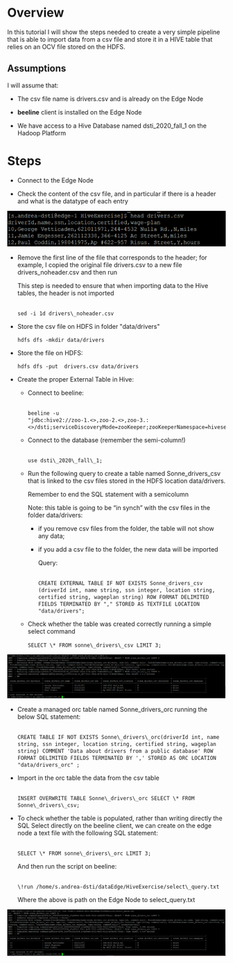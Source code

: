 # Overview

In this tutorial I will show the steps needed to create a very simple
pipeline that is able to import data from a csv file and store it in a
HIVE table that relies on an OCV file stored on the HDFS.

## Assumptions

I will assume that:

  - The csv file name is drivers.csv and is already on the Edge Node

  - **beeline** client is installed on the Edge Node

  - We have access to a Hive Database named dsti_2020_fall_1 on the Hadoop
    Platform

# Steps

  - Connect to the Edge Node

  - Check the content of the csv file, and in
    particular if there is a header and what is the datatype of each
    entry

![](.//media/image1.png)

  - Remove the first line of the file that corresponds to the header;
    for example, I copied the original file drivers.csv to a new file
    drivers\_noheader.csv and then run
    
    This step is needed to ensure that when importing data to the Hive
    tables, the header is not imported
    
    ```
    
    sed -i 1d drivers\_noheader.csv
    
    ```

  - Store the csv file on HDFS in folder "data/drivers"
    ```
    hdfs dfs -mkdir data/drivers
    ```

  - Store the file on HDFS:
  
    ```
    hdfs dfs -put  drivers.csv data/drivers
    ```  

  - Create the proper External Table in Hive:
    
      - Connect to beeline:
        
        ```
        
        beeline -u
        "jdbc:hive2://zoo-1.<>,zoo-2.<>,zoo-3.:<>/dsti;serviceDiscoveryMode=zooKeeper;zooKeeperNamespace=hiveserver2;"
        
        ```
    
      - Connect to the database (remember the semi-column\!)
        
        ```
        
        use dsti\_2020\_fall\_1;
        
        ```
    
      - Run the following query to create a table named
        Sonne\_drivers\_csv that is linked to the csv files stored in
        the HDFS location data/drivers.
        
        Remember to end the SQL statement with a semicolumn
        
        Note: this table is going to be “in synch” with the csv files in
        the folder data/drivers:
        
          - if you remove csv files from the folder, the table will not
            show any data;
        
          - if you add a csv file to the folder, the new data will be
            imported
            
            Query:
            
            ```
            
            CREATE EXTERNAL TABLE IF NOT EXISTS Sonne_drivers_csv
            (driverId int, name string, ssn integer, location string,
            certified string, wageplan string) ROW FORMAT DELIMITED
            FIELDS TERMINATED BY "," STORED AS TEXTFILE LOCATION
            "data/drivers";
            
            ```
    
      - Check whether the table was created correctly running a simple
        select command
        
        ```SELECT \* FROM sonne\_drivers\_csv LIMIT 3;```

![](.//media/image2.png)

  - Create a managed orc table named Sonne\_drivers\_orc running the
    below SQL statement:
    
    ```
    
    CREATE TABLE IF NOT EXISTS Sonne\_drivers\_orc(driverId int, name
    string, ssn integer, location string, certified string, wageplan
    string) COMMENT 'Data about drivers from a public database' ROW
    FORMAT DELIMITED FIELDS TERMINATED BY ',' STORED AS ORC LOCATION "data/drivers_orc" ;
    
    ```

  - Import in the orc table the data from the csv table
    
    ```
    
    INSERT OVERWRITE TABLE Sonne\_drivers\_orc SELECT \* FROM
    Sonne\_drivers\_csv;
    
    ```

  - To check whether the table is populated, rather than writing
    directly the SQL Select directly on the beeline client, we can
    create on the edge node a text file with the following SQL
    statement:
    
    ```
    
    SELECT \* FROM sonne\_drivers\_orc LIMIT 3;
    
    ```
    
    And then run the script on beeline:
    
    ```
    
    \!run /home/s.andrea-dsti/dataEdge/HiveExercise/select\_query.txt
    
    ```
    
    Where the above is path on the Edge Node to select\_query.txt

![](.//media/image3.png)
